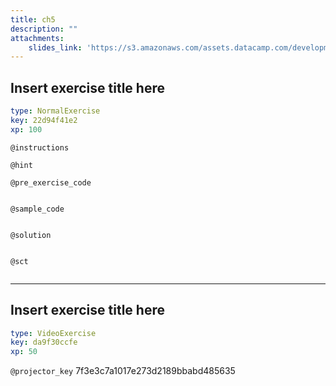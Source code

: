 ```yaml
---
title: ch5
description: ""
attachments:
    slides_link: 'https://s3.amazonaws.com/assets.datacamp.com/development/course_4277/slides/chapter5.pdf'
---
```


## Insert exercise title here

```yaml
type: NormalExercise
key: 22d94f41e2
xp: 100
```



`@instructions`


`@hint`


`@pre_exercise_code`
```{python}

```

`@sample_code`
```{python}

```

`@solution`
```{python}

```

`@sct`
```{python}

```

---

## Insert exercise title here

```yaml
type: VideoExercise
key: da9f30ccfe
xp: 50
```

`@projector_key`
7f3e3c7a1017e273d2189bbabd485635
